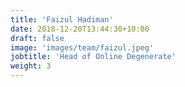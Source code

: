```yaml
---
title: 'Faizul Hadiman'
date: 2018-12-20T13:44:30+10:00
draft: false
image: 'images/team/faizul.jpeg'
jobtitle: 'Head of Online Degenerate'
weight: 3
---
```



